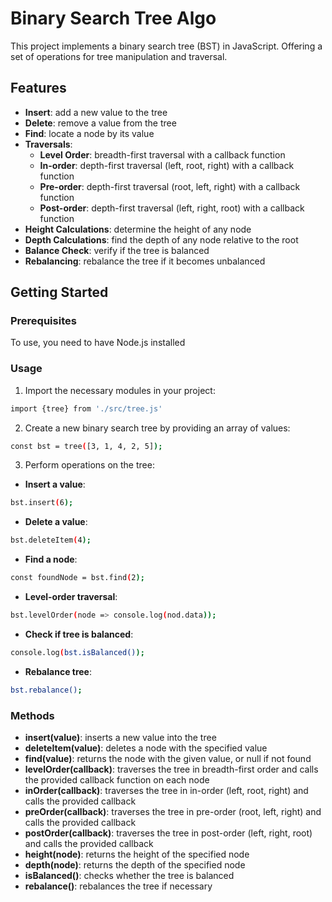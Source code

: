 # Binary Search Tree Algo

This project implements a binary search tree (BST) in JavaScript. Offering a set of operations for tree manipulation and traversal.

## Features

- **Insert**: add a new value to the tree
- **Delete**: remove a value from the tree
- **Find**: locate a node by its value
- **Traversals**:
  - **Level Order**: breadth-first traversal with a callback function
  - **In-order**: depth-first traversal (left, root, right) with a callback function
  - **Pre-order**: depth-first traversal (root, left, right) with a callback function
  - **Post-order**: depth-first traversal (left, right, root) with a callback function
- **Height Calculations**: determine the height of any node
- **Depth Calculations**: find the depth of any node relative to the root
- **Balance Check**: verify if the tree is balanced
- **Rebalancing**: rebalance the tree if it becomes unbalanced

## Getting Started

### Prerequisites

To use, you need to have Node.js installed

### Usage

1. Import the necessary modules in your project:

```bash
import {tree} from './src/tree.js'
```

2. Create a new binary search tree by providing an array of values:

```bash
const bst = tree([3, 1, 4, 2, 5]);
```

3. Perform operations on the tree:

- **Insert a value**:

```bash
bst.insert(6);
```

- **Delete a value**:

```bash
bst.deleteItem(4);
```

- **Find a node**:

```bash
const foundNode = bst.find(2);
```

- **Level-order traversal**:

```bash
bst.levelOrder(node => console.log(nod.data));
```

- **Check if tree is balanced**:

```bash
console.log(bst.isBalanced());
```

- **Rebalance tree**:

```bash
bst.rebalance();
```

### Methods

- **insert(value)**: inserts a new value into the tree
- **deleteItem(value)**: deletes a node with the specified value
- **find(value)**: returns the node with the given value, or null if not found
- **levelOrder(callback)**: traverses the tree in breadth-first order and calls the provided callback function on each node
- **inOrder(callback)**: traverses the tree in in-order (left, root, right) and calls the provided callback
- **preOrder(callback)**: traverses the tree in pre-order (root, left, right) and calls the provided callback
- **postOrder(callback)**: traverses the tree in post-order (left, right, root) and calls the provided callback
- **height(node)**: returns the height of the specified node
- **depth(node)**: returns the depth of the specified node
- **isBalanced()**: checks whether the tree is balanced
- **rebalance()**: rebalances the tree if necessary
